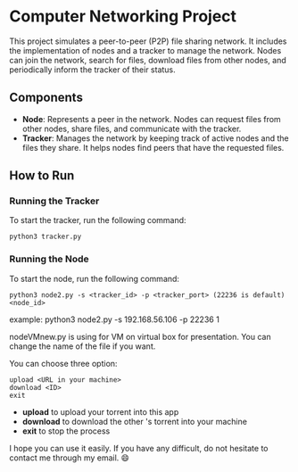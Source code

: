 # Computer Networking Project

This project simulates a peer-to-peer (P2P) file sharing network. It includes the implementation of nodes and a tracker to manage the network. Nodes can join the network, search for files, download files from other nodes, and periodically inform the tracker of their status.

## Components

- **Node**: Represents a peer in the network. Nodes can request files from other nodes, share files, and communicate with the tracker.
- **Tracker**: Manages the network by keeping track of active nodes and the files they share. It helps nodes find peers that have the requested files.

## How to Run

### Running the Tracker

To start the tracker, run the following command:

    python3 tracker.py


### Running the Node
To start the node, run the following command:

    python3 node2.py -s <tracker_id> -p <tracker_port> (22236 is default) <node_id>

example: python3 node2.py -s 192.168.56.106 -p 22236 1

nodeVMnew.py is using for VM on virtual box for presentation. You can change the name of the file if you want.


You can choose three option:
    
    upload <URL in your machine>
    download <ID>
    exit

- **upload** to upload your torrent into this app
- **download** to download the other 's torrent into your machine
- **exit** to stop the process


I hope you can use it easily. If you have any difficult, do not hesitate to contact me through my email. :smile: